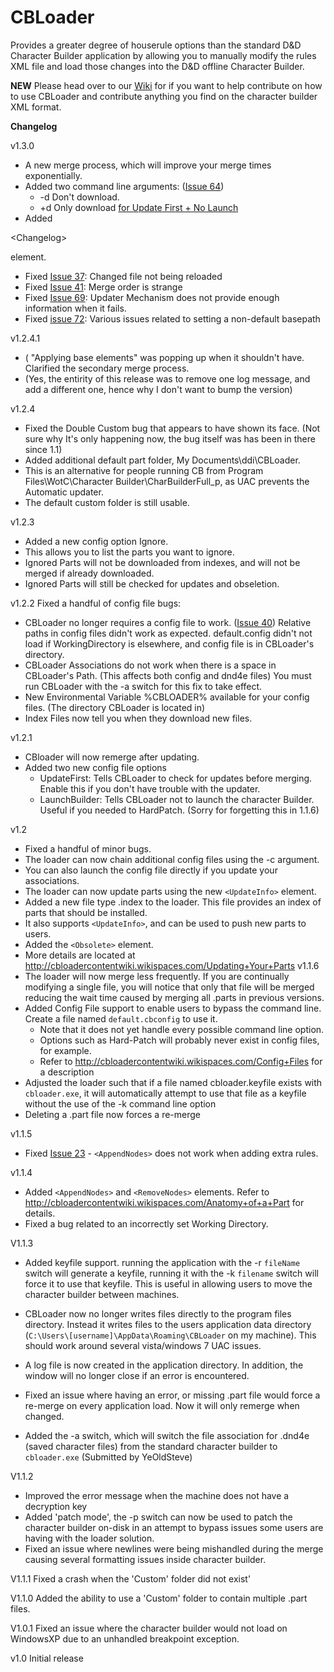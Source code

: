 # CBLoader #
Provides a greater degree of houserule options than the standard D&D Character Builder application by allowing you to manually modify the rules XML file and load those changes into the D&D offline Character Builder.

**NEW** Please head over to our [Wiki](http://cbloadercontentwiki.wikispaces.com/) for if you want to help contribute on how to use CBLoader and contribute anything you find on the character builder XML format.

**Changelog**

v1.3.0
  * A new merge process, which will improve your merge times exponentially.
  * Added two command line arguments: ([Issue 64](https://code.google.com/p/cbloader/issues/detail?id=64))
    * -d Don't download.
    * +d Only download [for Update First + No Launch](shortcut.md)
  * Added 

&lt;Changelog&gt;

 element.
  * Fixed [Issue 37](https://code.google.com/p/cbloader/issues/detail?id=37): Changed file not being reloaded
  * Fixed [Issue 41](https://code.google.com/p/cbloader/issues/detail?id=41): Merge order is strange
  * Fixed [Issue 69](https://code.google.com/p/cbloader/issues/detail?id=69): Updater Mechanism does not provide enough information when it fails.
  * Fixed [issue 72](https://code.google.com/p/cbloader/issues/detail?id=72): Various issues related to setting a non-default basepath

v1.2.4.1
  * ( "Applying base elements" was popping up when it shouldn't have. Clarified the secondary merge process.
  * (Yes, the entirity of this release was to remove one log message, and add a different one, hence why I don't want to bump the version)

v1.2.4
  * Fixed the Double Custom bug that appears to have shown its face. (Not sure why It's only happening now, the bug itself was has been in there since 1.1)
  * Added additional default part folder, My Documents\ddi\CBLoader.
  * This is an alternative for people running CB from Program Files\WotC\Character Builder\CharBuilderFull\_p, as UAC prevents the Automatic updater.
  * The default custom folder is still usable.

v1.2.3
  * Added a new config option Ignore.
  * This allows you to list the parts you want to ignore.
  * Ignored Parts will not be downloaded from indexes, and will not be merged if already downloaded.
  * Ignored Parts will still be checked for updates and obseletion.

v1.2.2
Fixed a handful of config file bugs:
  * CBLoader no longer requires a config file to work. ([Issue 40](https://code.google.com/p/cbloader/issues/detail?id=40)) Relative paths in config files didn't work as expected. default.config didn't not load if WorkingDirectory is elsewhere, and config file is in CBLoader's directory.
  * CBLoader Associations do not work when there is a space in CBLoader's Path. (This affects both config and dnd4e files) You must run CBLoader with the -a switch for this fix to take effect.
  * New Environmental Variable %CBLOADER% available for your config files. (The directory CBLoader is located in)
  * Index Files now tell you when they download new files.

v1.2.1
  * CBloader will now remerge after updating.
  * Added two new config file options
    * UpdateFirst: Tells CBLoader to check for updates before merging.  Enable this if you don't have trouble with the updater.
    * LaunchBuilder: Tells CBLoader not to launch the character Builder.  Useful if you needed to HardPatch. (Sorry for forgetting this in 1.1.6)

﻿v1.2
  * Fixed a handful of minor bugs.
  * The loader can now chain additional config files using the -c argument.
  * You can also launch the config file directly if you update your associations.
  * The loader can now update parts using the new `<UpdateInfo>` element.
  * Added a new file type .index to the loader.  This file provides an index of parts that should be installed.
  * It also supports `<UpdateInfo>`, and can be used to push new parts to users.
  * Added the `<Obsolete>` element.
  * More details are located at http://cbloadercontentwiki.wikispaces.com/Updating+Your+Parts
v1.1.6
  * The loader will now merge less frequently. If you are continually modifying a single file, you will notice that only that file will be merged reducing the wait time caused by merging all .parts in previous versions.
  * Added Config File support to enable users to bypass the command line. Create a file named `default.cbconfig` to use it.
    * Note that it does not yet handle every possible command line option.
    * Options such as Hard-Patch will probably never exist in config files, for example.
    * Refer to  http://cbloadercontentwiki.wikispaces.com/Config+Files for a description
  * Adjusted the loader such that if a file named cbloader.keyfile exists with `cbloader.exe`, it will automatically attempt to use that file as a keyfile without the use of the -k command line option
  * Deleting a .part file now forces a re-merge

﻿v1.1.5
  * Fixed [Issue 23](https://code.google.com/p/cbloader/issues/detail?id=23) - `<AppendNodes>` does not work when adding extra rules.

v1.1.4
  * Added `<AppendNodes>` and `<RemoveNodes>` elements.  Refer to http://cbloadercontentwiki.wikispaces.com/Anatomy+of+a+Part for details.
  * Fixed a bug related to an incorrectly set Working Directory.

V1.1.3
  * Added keyfile support. running the application with the -r `fileName` switch will generate a keyfile, running it with the -k `filename` switch will force it to use that keyfile. This is useful in allowing users to move the character builder between machines.

  * CBLoader now no longer writes files directly to the program files directory. Instead it writes files to the users application data directory (`C:\Users\[username]\AppData\Roaming\CBLoader` on my machine). This should work around several vista/windows 7 UAC issues.

  * A log file is now created in the application directory. In addition, the window will no longer close if an error is encountered.

  * Fixed an issue where having an error, or missing .part file would force a re-merge on every application load. Now it will only remerge when changed.

  * Added the -a switch, which will switch the file association for .dnd4e (saved character files) from the standard character builder to `cbloader.exe` (Submitted by YeOldSteve)


V1.1.2
  * Improved the error message when the machine does not have a decryption key
  * Added 'patch mode', the -p switch can now be used to patch the character builder on-disk in an attempt to bypass issues some users are having with the loader solution.
  * Fixed an issue where newlines were being mishandled during the merge causing several formatting issues inside character builder.

V1.1.1
Fixed a crash when the 'Custom' folder did not exist'

V1.1.0
Added the ability to use a 'Custom' folder to contain multiple .part files.

V1.0.1
Fixed an issue where the character builder would not load on WindowsXP due to an unhandled breakpoint exception.

v1.0
Initial release